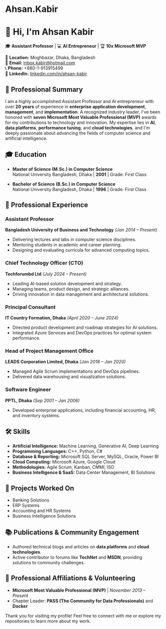 # Ahsan.Kabir
# 👋 Hi, I'm Ahsan Kabir  

🎓 **Assistant Professor** | 💻 **AI Entrepreneur** | 🏆 **10x Microsoft MVP**  

📍 **Location:** Moghbazar, Dhaka, Bangladesh  
📧 **Email:** [inbox.kabir@hotmail.com](mailto:inbox.kabir@hotmail.com)  
📞 **Phone:** +880-1-913915499  
🔗 **LinkedIn:** [linkedin.com/in/ahsan-kabir](https://linkedin.com/in/ahsan-kabir)  

## 🏅 **Professional Summary**  
I am a highly accomplished Assistant Professor and AI entrepreneur with over **20 years** of experience in **enterprise application development**, **management**, and **implementation**. A recognized industry leader, I've been honored with **seven Microsoft Most Valuable Professional (MVP)** awards for my contributions to technology and innovation. My expertise lies in **AI**, **data platforms**, **performance tuning**, and **cloud technologies**, and I'm deeply passionate about advancing the fields of computer science and artificial intelligence.  

## 🎓 **Education**  
- **Master of Science (M.Sc.) in Computer Science**  
  National University Bangladesh, Dhaka | **2001** | Grade: First Class  

- **Bachelor of Science (B.Sc.) in Computer Science**  
  National University Bangladesh, Dhaka | **1996** | Grade: First Class  

## 💼 **Professional Experience**  

### **Assistant Professor**  
**Bangladesh University of Business and Technology** *(Jan 2014 – Present)*  
- Delivering lectures and labs in computer science disciplines.  
- Mentoring students in academic and career planning.  
- Designing and evaluating curricula for advanced computing topics.  

### **Chief Technology Officer (CTO)**  
**Techforumbd Ltd** *(July 2024 – Present)*  
- Leading AI-based solution development and strategy.  
- Managing teams, product design, and strategic alliances.  
- Driving innovation in data management and architectural solutions.  

### **Principal Consultant**  
**IT Country Formation, Dhaka** *(April 2020 – June 2024)*  
- Directed product development and roadmap strategies for AI solutions.  
- Integrated Azure Services and DevOps practices for optimal system performance.  

### **Head of Project Management Office**  
**LEADS Corporation Limited, Dhaka** *(Jan 2018 – Jan 2020)*  
- Managed Agile Scrum implementations and DevOps pipelines.  
- Delivered data warehousing and visualization solutions.  

### **Software Engineer**  
**PPTL, Dhaka** *(Sep 2001 – Jan 2006)*  
- Developed enterprise applications, including financial accounting, HR, and inventory systems.  

## 🛠 **Skills**  
- **Artificial Intelligence:** Machine Learning, Generative AI, Deep Learning  
- **Programming Languages:** C++, Python, C#  
- **Database & Reporting:** Microsoft SQL Server, MySQL, Oracle, Power BI  
- **Cloud Computing:** Microsoft Azure, Google Cloud  
- **Methodologies:** Agile Scrum, Kanban, CMMI, ISO  
- **Business Intelligence & SaaS:** Data Center Management, BI Solutions  

## 🔬 **Projects Worked On**  
- Banking Solutions  
- ERP Systems  
- Accounting and HR Systems  
- Business Intelligence Solutions  

## 📚 **Publications & Community Engagement**  
- Authored technical blogs and articles on **data platforms** and **cloud technologies**.  
- Active contributor to forums like **TechNet** and **MSDN**, providing solutions to community challenges.  

## 🌟 **Professional Affiliations & Volunteering**  
- **Microsoft Most Valuable Professional (MVP)** | *November 2013 – Present*  
- Chapter Leader: **PASS (The Community for Data Professionals)** and **Docker**  

Thank you for visiting my profile! Feel free to connect with me or explore my repositories to learn more about my work.  
